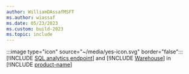 ```yaml
---
author: WilliamDAssafMSFT
ms.author: wiassaf
ms.date: 05/23/2023
ms.custom: build-2023
ms.topic: include
---
```

:::image type="icon" source="~/media/yes-icon.svg" border="false"::: [!INCLUDE [SQL analytics endpoint](../fabric-se.md)] and [!INCLUDE [Warehouse](../fabric-dw.md)] in [!INCLUDE [product-name](../../../includes/product-name.md)]
